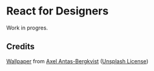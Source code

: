 # React for Designers

Work in progres.

## Credits

[Wallpaper](https://ununsplash.imgix.net/photo-1422640805998-18a4dd89bec2?fit=crop&fm=jpg&h=625&q=75&w=1050) from [Axel Antas-Bergkvist](https://unsplash.com/abl) ([Unsplash License](https://unsplash.com/license))
